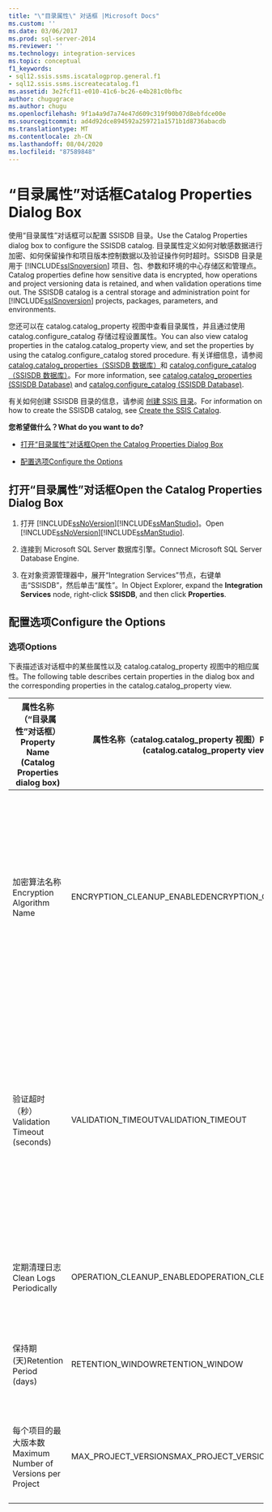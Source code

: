 ```yaml
---
title: "\"目录属性\" 对话框 |Microsoft Docs"
ms.custom: ''
ms.date: 03/06/2017
ms.prod: sql-server-2014
ms.reviewer: ''
ms.technology: integration-services
ms.topic: conceptual
f1_keywords:
- sql12.ssis.ssms.iscatalogprop.general.f1
- sql12.ssis.ssms.iscreatecatalog.f1
ms.assetid: 3e2fcf11-e010-41c6-bc26-e4b281c0bfbc
author: chugugrace
ms.author: chugu
ms.openlocfilehash: 9f1a4a9d7a74e47d609c319f90b07d8ebfdce00e
ms.sourcegitcommit: ad4d92dce894592a259721a1571b1d8736abacdb
ms.translationtype: MT
ms.contentlocale: zh-CN
ms.lasthandoff: 08/04/2020
ms.locfileid: "87589848"
---
```

# <a name="catalog-properties-dialog-box"></a><span data-ttu-id="d3ec1-102">“目录属性”对话框</span><span class="sxs-lookup"><span data-stu-id="d3ec1-102">Catalog Properties Dialog Box</span></span>
  <span data-ttu-id="d3ec1-103">使用“目录属性”对话框可以配置 SSISDB 目录。</span><span class="sxs-lookup"><span data-stu-id="d3ec1-103">Use the Catalog Properties dialog box to configure the SSISDB catalog.</span></span> <span data-ttu-id="d3ec1-104">目录属性定义如何对敏感数据进行加密、如何保留操作和项目版本控制数据以及验证操作何时超时。SSISDB 目录是用于 [!INCLUDE[ssISnoversion](../includes/ssisnoversion-md.md)] 项目、包、参数和环境的中心存储区和管理点。</span><span class="sxs-lookup"><span data-stu-id="d3ec1-104">Catalog properties define how sensitive data is encrypted, how operations and project versioning data is retained, and when validation operations time out. The SSISDB catalog is a central storage and administration point for [!INCLUDE[ssISnoversion](../includes/ssisnoversion-md.md)] projects, packages, parameters, and environments.</span></span>  
  
 <span data-ttu-id="d3ec1-105">您还可以在 catalog.catalog_property 视图中查看目录属性，并且通过使用 catalog.configure_catalog 存储过程设置属性。</span><span class="sxs-lookup"><span data-stu-id="d3ec1-105">You can also view catalog properties in the catalog.catalog_property view, and set the properties by using the catalog.configure_catalog stored procedure.</span></span> <span data-ttu-id="d3ec1-106">有关详细信息，请参阅 [catalog.catalog_properties（SSISDB 数据库）](/sql/integration-services/system-views/catalog-catalog-properties-ssisdb-database)和 [catalog.configure_catalog（SSISDB 数据库）](/sql/integration-services/system-stored-procedures/catalog-configure-catalog-ssisdb-database)。</span><span class="sxs-lookup"><span data-stu-id="d3ec1-106">For more information, see [catalog.catalog_properties &#40;SSISDB Database&#41;](/sql/integration-services/system-views/catalog-catalog-properties-ssisdb-database) and [catalog.configure_catalog &#40;SSISDB Database&#41;](/sql/integration-services/system-stored-procedures/catalog-configure-catalog-ssisdb-database).</span></span>  
  
 <span data-ttu-id="d3ec1-107">有关如何创建 SSISDB 目录的信息，请参阅 [创建 SSIS 目录](catalog/ssis-catalog.md)。</span><span class="sxs-lookup"><span data-stu-id="d3ec1-107">For information on how to create the SSISDB catalog, see [Create the SSIS Catalog](catalog/ssis-catalog.md).</span></span>  
  
 <span data-ttu-id="d3ec1-108">**您希望做什么？**</span><span class="sxs-lookup"><span data-stu-id="d3ec1-108">**What do you want to do?**</span></span>  
  
-   [<span data-ttu-id="d3ec1-109">打开“目录属性”对话框</span><span class="sxs-lookup"><span data-stu-id="d3ec1-109">Open the Catalog Properties Dialog Box</span></span>](#open_dialog)  
  
-   [<span data-ttu-id="d3ec1-110">配置选项</span><span class="sxs-lookup"><span data-stu-id="d3ec1-110">Configure the Options</span></span>](#options)  
  
##  <a name="open-the-catalog-properties-dialog-box"></a><a name="open_dialog"></a> <span data-ttu-id="d3ec1-111">打开“目录属性”对话框</span><span class="sxs-lookup"><span data-stu-id="d3ec1-111">Open the Catalog Properties Dialog Box</span></span>  
  
1.  <span data-ttu-id="d3ec1-112">打开 [!INCLUDE[ssNoVersion](../includes/ssnoversion-md.md)][!INCLUDE[ssManStudio](../includes/ssmanstudio-md.md)]。</span><span class="sxs-lookup"><span data-stu-id="d3ec1-112">Open [!INCLUDE[ssNoVersion](../includes/ssnoversion-md.md)][!INCLUDE[ssManStudio](../includes/ssmanstudio-md.md)].</span></span>  
  
2.  <span data-ttu-id="d3ec1-113">连接到 Microsoft SQL Server 数据库引擎。</span><span class="sxs-lookup"><span data-stu-id="d3ec1-113">Connect Microsoft SQL Server Database Engine.</span></span>  
  
3.  <span data-ttu-id="d3ec1-114">在对象资源管理器中，展开“Integration Services”节点，右键单击“SSISDB”，然后单击“属性”。</span><span class="sxs-lookup"><span data-stu-id="d3ec1-114">In Object Explorer, expand the **Integration Services** node, right-click **SSISDB**, and then click **Properties**.</span></span>  
  
##  <a name="configure-the-options"></a><a name="options"></a> <span data-ttu-id="d3ec1-115">配置选项</span><span class="sxs-lookup"><span data-stu-id="d3ec1-115">Configure the Options</span></span>  
  
### <a name="options"></a><span data-ttu-id="d3ec1-116">选项</span><span class="sxs-lookup"><span data-stu-id="d3ec1-116">Options</span></span>  
 <span data-ttu-id="d3ec1-117">下表描述该对话框中的某些属性以及 catalog.catalog_property 视图中的相应属性。</span><span class="sxs-lookup"><span data-stu-id="d3ec1-117">The following table describes certain properties in the dialog box and the corresponding properties in the catalog.catalog_property view.</span></span>  
  
|<span data-ttu-id="d3ec1-118">属性名称（“目录属性”对话框）</span><span class="sxs-lookup"><span data-stu-id="d3ec1-118">Property Name (Catalog Properties dialog box)</span></span>|<span data-ttu-id="d3ec1-119">属性名称（catalog.catalog_property 视图）</span><span class="sxs-lookup"><span data-stu-id="d3ec1-119">Property Name (catalog.catalog_property view)</span></span>|<span data-ttu-id="d3ec1-120">说明</span><span class="sxs-lookup"><span data-stu-id="d3ec1-120">Description</span></span>|  
|-----------------------------------------------------|------------------------------------------------------|-----------------|  
|<span data-ttu-id="d3ec1-121">加密算法名称</span><span class="sxs-lookup"><span data-stu-id="d3ec1-121">Encryption Algorithm Name</span></span>|<span data-ttu-id="d3ec1-122">ENCRYPTION_CLEANUP_ENABLED</span><span class="sxs-lookup"><span data-stu-id="d3ec1-122">ENCRYPTION_CLEANUP_ENABLED</span></span>|<span data-ttu-id="d3ec1-123">指定用于对于目录中的敏感参数值进行加密的加密类型。</span><span class="sxs-lookup"><span data-stu-id="d3ec1-123">Specifies the type of encryption that is used to encrypt the sensitive parameter values in the catalog.</span></span> <span data-ttu-id="d3ec1-124">下面是可能的值：</span><span class="sxs-lookup"><span data-stu-id="d3ec1-124">The following are the possible values:</span></span><br /><br /> <span data-ttu-id="d3ec1-125">**DES**</span><span class="sxs-lookup"><span data-stu-id="d3ec1-125">**DES**</span></span><br /><br /> <span data-ttu-id="d3ec1-126">**TRIPLE_DES**</span><span class="sxs-lookup"><span data-stu-id="d3ec1-126">**TRIPLE_DES**</span></span><br /><br /> <span data-ttu-id="d3ec1-127">**TRIPLE_DES_3KEY**</span><span class="sxs-lookup"><span data-stu-id="d3ec1-127">**TRIPLE_DES_3KEY**</span></span><br /><br /> <span data-ttu-id="d3ec1-128">**DESPX**</span><span class="sxs-lookup"><span data-stu-id="d3ec1-128">**DESPX**</span></span><br /><br /> <span data-ttu-id="d3ec1-129">**AES_128**</span><span class="sxs-lookup"><span data-stu-id="d3ec1-129">**AES_128**</span></span><br /><br /> <span data-ttu-id="d3ec1-130">**AES_192**</span><span class="sxs-lookup"><span data-stu-id="d3ec1-130">**AES_192**</span></span><br /><br /> <span data-ttu-id="d3ec1-131">**AES_256** (默认) </span><span class="sxs-lookup"><span data-stu-id="d3ec1-131">**AES_256** (default)</span></span>|  
|<span data-ttu-id="d3ec1-132">验证超时（秒）</span><span class="sxs-lookup"><span data-stu-id="d3ec1-132">Validation Timeout (seconds)</span></span>|<span data-ttu-id="d3ec1-133">VALIDATION_TIMEOUT</span><span class="sxs-lookup"><span data-stu-id="d3ec1-133">VALIDATION_TIMEOUT</span></span>|<span data-ttu-id="d3ec1-134">指定项目验证或包验证可运行的最大秒数，超过该秒数后运行将停止。</span><span class="sxs-lookup"><span data-stu-id="d3ec1-134">Specify the maxium number of seconds a project validation or a package validation can run before it is stopped.</span></span> <span data-ttu-id="d3ec1-135">默认值为 300 秒。</span><span class="sxs-lookup"><span data-stu-id="d3ec1-135">The default value is 300 seconds.</span></span><br /><br /> <span data-ttu-id="d3ec1-136">执行验证是一个异步操作。</span><span class="sxs-lookup"><span data-stu-id="d3ec1-136">Performing the validation is an asynchronous operation.</span></span> <span data-ttu-id="d3ec1-137">项目或包越大，验证所用的时间就会越长。</span><span class="sxs-lookup"><span data-stu-id="d3ec1-137">The larger the project or package is, the longer it will take to validate.</span></span><br /><br /> <span data-ttu-id="d3ec1-138">有关验证项目和包的信息，请参阅 [Integration Services Data Types in Expressions](expressions/integration-services-data-types-in-expressions.md)。</span><span class="sxs-lookup"><span data-stu-id="d3ec1-138">For information on validating projects and packages, see [Integration Services Data Types in Expressions](expressions/integration-services-data-types-in-expressions.md).</span></span>|  
|<span data-ttu-id="d3ec1-139">定期清理日志</span><span class="sxs-lookup"><span data-stu-id="d3ec1-139">Clean Logs Periodically</span></span>|<span data-ttu-id="d3ec1-140">OPERATION_CLEANUP_ENABLED</span><span class="sxs-lookup"><span data-stu-id="d3ec1-140">OPERATION_CLEANUP_ENABLED</span></span>|<span data-ttu-id="d3ec1-141">将该属性设置为 True 可指示 SQL Server 代理作业“操作清除”运行。</span><span class="sxs-lookup"><span data-stu-id="d3ec1-141">Set the property to True to indicate that the SQL Server Agent job, operations cleanup, runs.</span></span> <span data-ttu-id="d3ec1-142">否则，将该属性设置为 False。</span><span class="sxs-lookup"><span data-stu-id="d3ec1-142">Otherwise, set the property to False.</span></span>|  
|<span data-ttu-id="d3ec1-143">保持期(天)</span><span class="sxs-lookup"><span data-stu-id="d3ec1-143">Retention Period (days)</span></span>|<span data-ttu-id="d3ec1-144">RETENTION_WINDOW</span><span class="sxs-lookup"><span data-stu-id="d3ec1-144">RETENTION_WINDOW</span></span>|<span data-ttu-id="d3ec1-145">指定可允许操作数据的最长时间（天）。</span><span class="sxs-lookup"><span data-stu-id="d3ec1-145">Specify the maximum age of allowable operations data (in days).</span></span> <span data-ttu-id="d3ec1-146">早于该指定天数的数据将由 SQL 代理作业“操作清除”删除。</span><span class="sxs-lookup"><span data-stu-id="d3ec1-146">Data that is older than the specified number of days will be removed by the SQL Agent job, operations cleanup.</span></span>|  
|<span data-ttu-id="d3ec1-147">每个项目的最大版本数</span><span class="sxs-lookup"><span data-stu-id="d3ec1-147">Maximum Number of Versions per Project</span></span>|<span data-ttu-id="d3ec1-148">MAX_PROJECT_VERSIONS</span><span class="sxs-lookup"><span data-stu-id="d3ec1-148">MAX_PROJECT_VERSIONS</span></span>|<span data-ttu-id="d3ec1-149">指定在目录中将存储项目的多少个版本。</span><span class="sxs-lookup"><span data-stu-id="d3ec1-149">Specify how many versions of a project will be stored in the catalog.</span></span> <span data-ttu-id="d3ec1-150">在项目版本清除作业运行时，超过该最大值的项目的更早的版本将被删除。</span><span class="sxs-lookup"><span data-stu-id="d3ec1-150">Older versions of projects that exceed the maximum will be removed when the project version cleanup job runs.</span></span>|  
  
  
